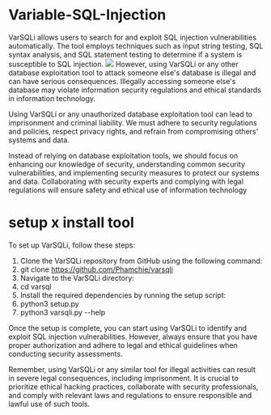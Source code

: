 # Variable-SQL-Injection
VarSQLi allows users to search for and exploit SQL injection vulnerabilities automatically. The tool employs techniques such as input string testing, SQL syntax analysis, and SQL statement testing to determine if a system is susceptible to SQL injection.
<img src="https://raw.githubusercontent.com/Phamchie/varsqli/main/Screenshot_2023-08-02-14-41-26-65.jpg">
However, using VarSQLi or any other database exploitation tool to attack someone else's database is illegal and can have serious consequences. Illegally accessing someone else's database may violate information security regulations and ethical standards in information technology.

Using VarSQLi or any unauthorized database exploitation tool can lead to imprisonment and criminal liability. We must adhere to security regulations and policies, respect privacy rights, and refrain from compromising others' systems and data.

Instead of relying on database exploitation tools, we should focus on enhancing our knowledge of security, understanding common security vulnerabilities, and implementing security measures to protect our systems and data. Collaborating with security experts and complying with legal regulations will ensure safety and ethical use of information technology

# setup x install tool
To set up VarSQLi, follow these steps:

1. Clone the VarSQLi repository from GitHub using the following command:
2. git clone https://github.com/Phamchie/varsqli
3. Navigate to the VarSQLi directory:
4. cd varsql
5. Install the required dependencies by running the setup script:
6. python3 setup.py
7. python3 varsqli.py --help

Once the setup is complete, you can start using VarSQLi to identify and exploit SQL injection vulnerabilities. However, always ensure that you have proper authorization and adhere to legal and ethical guidelines when conducting security assessments.
 
Remember, using VarSQLi or any similar tool for illegal activities can result in severe legal consequences, including imprisonment. It is crucial to prioritize ethical hacking practices, collaborate with security professionals, and comply with relevant laws and regulations to ensure responsible and lawful use of such tools.
